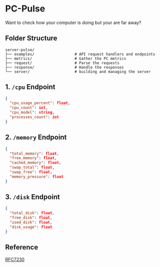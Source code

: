 # PC-Pulse

Want to check how your computer is doing but your are far away?

## Folder Structure

```
server-pulse/
├── examples/                  # API request handlers and endpoints
├── metrics/                   # Gather the PC metrics
├── request/                   # Parse the requests
├── response/                  # Handle the responses
└── server/                    # building and managing the server

```

## 1. `/cpu` Endpoint

```json
{
  "cpu_usage_percent": float,
  "cpu_count": int,
  "cpu_model": string,
  "processes_count": int
}
```

## 2. `/memory` Endpoint

```json
{
  "total_memory": float,
  "free_memory": float,
  "cached_memory": float,
  "swap_total": float,
  "swap_free": float,
  "memory_pressure": float
}
```

## 3. `/disk` Endpoint

```json
{
  "total_disk": float,
  "free_disk": float,
  "used_disk": float,
  "disk_usage": float
}
```

## Reference

[RFC7230](https://datatracker.ietf.org/doc/html/rfc7230#section-2)

